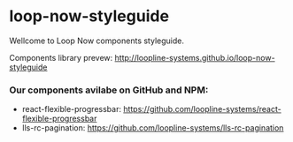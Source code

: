 # loop-now-styleguide

Wellcome to Loop Now components styleguide.

Components library prevew: http://loopline-systems.github.io/loop-now-styleguide

### Our components avilabe on GitHub and NPM:
- react-flexible-progressbar: https://github.com/loopline-systems/react-flexible-progressbar
- lls-rc-pagination: https://github.com/loopline-systems/lls-rc-pagination
